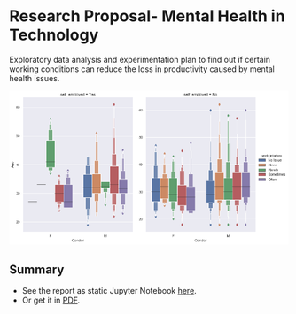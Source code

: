 # Research Proposal- Mental Health in Technology

Exploratory data analysis and experimentation plan to find out if certain working conditions can reduce the loss in productivity caused by mental health issues. 

![banner](Deliverables/output_36_0.png)

## Summary

- See the report as static Jupyter Notebook [here](https://miguelniblock.github.io/Research-Proposal_Mental-Health-in-Tech/Deliverables/index.html).
- Or get it in [PDF](https://miguelniblock.github.io/Research-Proposal_Mental-Health-in-Tech/Deliverables/PDF.Research-Proposal_Mental-Health-in-Tech.pdf).